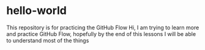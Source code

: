 # hello-world
This repository is for practicing the GitHub Flow
Hi, I am trying to learn more and practice GitHub Flow, hopefully by the end of this lessons I will be able to understand most of the things 
